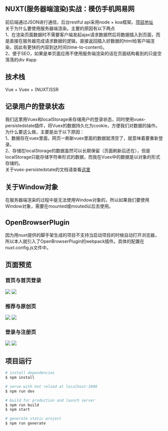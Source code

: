 ## NUXT(服务器端渲染)实战：模仿手机网易网
前后端通过JSON进行通信，后台restful api采用node + koa框架。[项目地址](https://github.com/handsomeJs/news-wy-server)
<br>
关于为什么要使用服务器端渲染。主要的原因有以下两点
<br>
1、在渲染页面数据时不需要客户端发起ajax请求数据然后将数据插入到页面，而是直接在服务器完成请求数据的逻辑，直接返回插入好数据的html给客户端渲染，因此有更快的内容到达时间(time-to-content)。
<br>
2、便于SEO，如果是单页面应用不使用服务端渲染的话在页面结构看到的只是空荡荡的div #app

## 技术栈
Vue + Vuex + (NUXT)SSR

## 记录用户的登录状态
我们这里用Vuex和localStorage来存储用户的登录状态，同时使用vuex-persistedstate插件，将Vuex的数据持久化为cookie，方便我们对数据的操作。
为什么要这么做，主要是出于以下原因：
<br>
1、数据存在vuex里面，网页一刷新vuex里面的数据就清空了，就意味着要重新登录。
<br>
2、存储在localStorage的数据虽然可以长期保留（页面刷新后还在），但是localStorage只能存储字符串形式的数据，而我在Vuex中的数据是以对象的形式存储的。
<br>
关于vuex-persistedstate的文档请查看[这里](https://github.com/robinvdvleuten/vuex-persistedstate)

## 关于Window对象
在服务器端渲染的过程中是无法使用Window对象的，所以如果我们要使用Window对象，需要在mounted或mouted以后去使用。

## OpenBrowserPlugin
因为用nuxt提供的脚手架生成的项目不支持当启动项目的时候自动打开浏览器，所以本人就引入了OpenBrowserPlugin的webpack插件。具体的配置在nuxt.config.js文件中。

## 页面预览

### 首页与首页登录
<img src="./readme-img/index.png" /> <img src="./readme-img/index-login.png" />

### 推荐与原创页
<img src="./readme-img/recommend.png" /> <img src="./readme-img/exclusive.png" />

### 登录与注册页
<img src="./readme-img/login.png" /> <img src="./readme-img/register.png" />

## 项目运行
``` bash
# install dependencies
$ npm install

# serve with hot reload at localhost:3000
$ npm run dev

# build for production and launch server
$ npm run build
$ npm start

# generate static project
$ npm run generate
```
